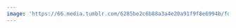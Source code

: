```yaml
---
image: 'https://66.media.tumblr.com/6285be2c6b88a3a4e20a91f9f8e6994b/fd4e8bf2c2caa7ee-7d/s1280x1920/99e74514a3fd751cb2906facb392c2ec19ce5fdf.jpg'
---
```

